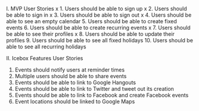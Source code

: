 I. MVP User Stories
  x 1. Users should be able to sign up
  x 2. Users should be able to sign in
  x 3. Users should be able to sign out
  x 4. Users should be able to see an empty calendar
    5. Users should be able to create fixed events
    6. Users should be able to create recurring events
  x 7. Users should be able to see their profiles
  x 8. Users should be able to update their profiles
    9. Users should be able to see all fixed holidays
    10. Users should be able to see all recurring holidays

II. Icebox Features User Stories
  1. Events should notify users at reminder times
  2. Multiple users should be able to share events
  3. Events should be able to link to Google Hangouts
  4. Events should be able to link to Twitter and tweet out its creation
  5. Events should be able to link to Facebook and create Facebook events
  6. Event locations should be linked to Google Maps